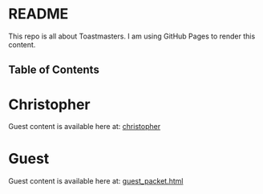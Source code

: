 # README
This repo is all about Toastmasters. I am using GitHub Pages to render this content.   

## Table of Contents

# Christopher
Guest content is available here at: [christopher](/christopher/)

# Guest
Guest content is available here at: [guest_packet.html](/guest/guest_packet.html)
